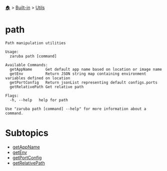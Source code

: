 <!--startTocHeader-->
[🏠](../../../README.md) > [Built-in](../../README.md) > [Utils](../README.md)
# path
<!--endTocHeader-->

```
Path manipulation utilities

Usage:
  zaruba path [command]

Available Commands:
  getAppName      Get default app name based on location or image name
  getEnv          Return JSON string map containing environment variables defined on location
  getPortConfig   Return jsonList representing default configs.ports
  getRelativePath Get relative path

Flags:
  -h, --help   help for path

Use "zaruba path [command] --help" for more information about a command.

```

<!--startTocSubtopic-->
# Subtopics
- [getAppName](get-app-name.md)
- [getEnv](get-env.md)
- [getPortConfig](get-port-config.md)
- [getRelativePath](get-relative-path.md)
<!--endTocSubtopic-->